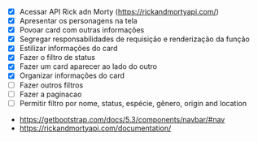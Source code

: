 - [X] Acessar API Rick adn Morty (https://rickandmortyapi.com/)
- [X] Apresentar os personagens na tela
- [X] Povoar card com outras informações
- [X] Segregar responsabilidades de requisição e renderização da função
- [X] Estilizar informações do card
- [X] Fazer o filtro de status
- [X] Fazer um card aparecer ao lado do outro
- [X] Organizar informações do card
- [ ] Fazer outros filtros
- [ ] Fazer a paginacao
- [ ] Permitir filtro por nome, status, espécie, gênero, origin and location
- https://getbootstrap.com/docs/5.3/components/navbar/#nav
- https://rickandmortyapi.com/documentation/
